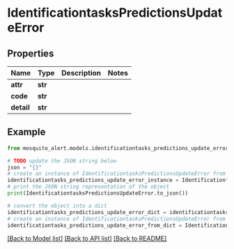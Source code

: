 # IdentificationtasksPredictionsUpdateError


## Properties

Name | Type | Description | Notes
------------ | ------------- | ------------- | -------------
**attr** | **str** |  | 
**code** | **str** |  | 
**detail** | **str** |  | 

## Example

```python
from mosquito_alert.models.identificationtasks_predictions_update_error import IdentificationtasksPredictionsUpdateError

# TODO update the JSON string below
json = "{}"
# create an instance of IdentificationtasksPredictionsUpdateError from a JSON string
identificationtasks_predictions_update_error_instance = IdentificationtasksPredictionsUpdateError.from_json(json)
# print the JSON string representation of the object
print(IdentificationtasksPredictionsUpdateError.to_json())

# convert the object into a dict
identificationtasks_predictions_update_error_dict = identificationtasks_predictions_update_error_instance.to_dict()
# create an instance of IdentificationtasksPredictionsUpdateError from a dict
identificationtasks_predictions_update_error_from_dict = IdentificationtasksPredictionsUpdateError.from_dict(identificationtasks_predictions_update_error_dict)
```
[[Back to Model list]](../README.md#documentation-for-models) [[Back to API list]](../README.md#documentation-for-api-endpoints) [[Back to README]](../README.md)


